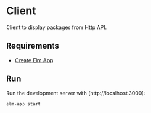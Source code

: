 # Client

Client to display packages from Http API.

## Requirements
* [Create Elm App](https://github.com/halfzebra/create-elm-app)

## Run
Run the development server with (http://localhost:3000):
```sh
elm-app start
```
